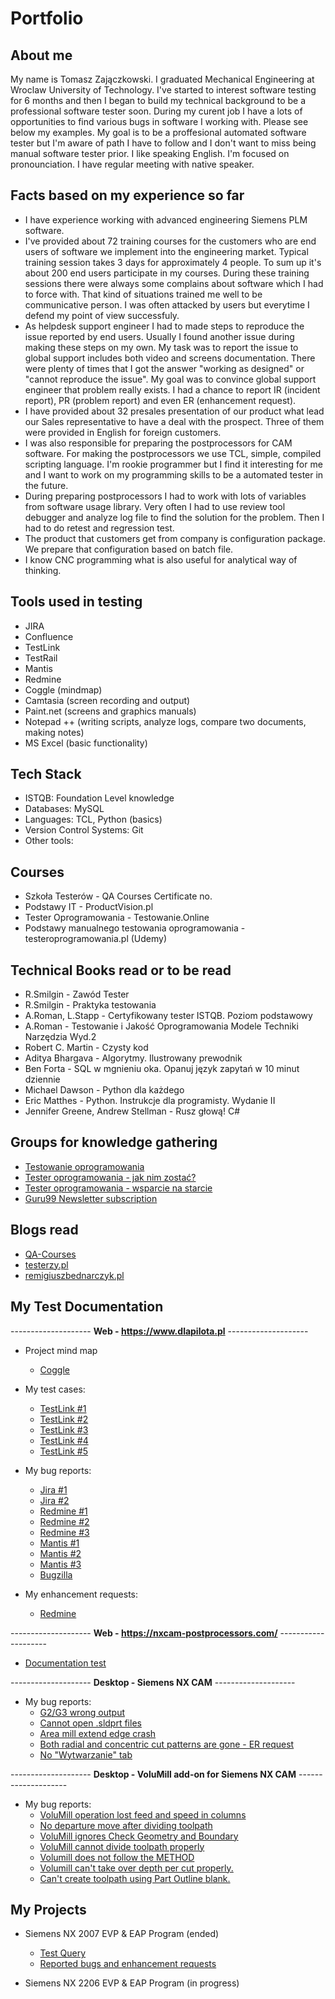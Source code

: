 # Portfolio

## About me

My name is Tomasz Zajączkowski. I graduated Mechanical Engineering at Wroclaw University of Technology. I've started to interest software testing for 6 months and then I began to build my technical background to be a professional software tester soon. During my curent job I have a lots of opportunities to find various bugs in software I working with. Please see below my examples. My goal is to be a proffesional automated software tester but I'm aware of path I have to follow and I don't want to miss being manual software tester prior. I like speaking English. I'm focused on pronounciation. I have regular meeting with native speaker. 

## Facts based on my experience so far

* I have experience working with advanced engineering Siemens PLM software.  
* I've provided about 72 training courses for the customers who are end users of software we implement into the engineering market. Typical training session takes 3 days for 		approximately 4 people. To sum up it's about 200 end users participate in my courses. During these training sessions there were always some complains about software which I had to force with. That kind of situations trained me well to be communicative person. I was often attacked by users but everytime I defend my point of view successfuly.
*  As helpdesk support engineer I had to made steps to reproduce the issue reported by end users. Usually I found another issue during making these steps on my own. My task was to report the issue to global support includes both video and screens documentation. There were plenty of times that I got the answer "working as designed" or "cannot reproduce the issue". My goal was to convince global support engineer that problem really exists. I had a chance to report IR (incident report), PR (problem report) and even ER (enhancement request).
* I have provided about 32 presales presentation of our product what lead our Sales representative to have a deal with the prospect. Three of them were provided in English for foreign customers. 
* I was also responsible for preparing the postprocessors for CAM software. For making the postprocessors we use TCL, simple, compiled scripting language. I'm rookie programmer but I find it interesting for me and I want to work on my programming skills to be a automated tester in the future. 
* During preparing postprocessors I had to work with lots of variables from software usage library. Very often I had to use review tool debugger and analyze log file to find the solution for the problem. Then I had to do retest and regression test.
* The product that customers get from company is configuration package. We prepare that configuration based on batch file.
* I know CNC programming what is also useful for analytical way of thinking.



## Tools used in testing


* JIRA
* Confluence
* TestLink
* TestRail
* Mantis
* Redmine
* Coggle (mindmap)
* Camtasia (screen recording and output)
* Paint.net (screens and graphics manuals)
* Notepad ++ (writing scripts, analyze logs, compare two documents, making notes)
* MS Excel (basic functionality)

## Tech Stack

* ISTQB: Foundation Level knowledge
* Databases: MySQL
* Languages: TCL, Python (basics)
* Version Control Systems: Git
* Other tools: 

## Courses 

* Szkoła Testerów - QA Courses Certificate no.
* Podstawy IT - ProductVision.pl
* Tester Oprogramowania - Testowanie.Online
* Podstawy manualnego testowania oprogramowania - testeroprogramowania.pl (Udemy)

## Technical Books read or to be read

* R.Smilgin - Zawód Tester
* R.Smilgin - Praktyka testowania
* A.Roman, L.Stapp - Certyfikowany tester ISTQB. Poziom podstawowy 
* A.Roman - Testowanie i Jakość Oprogramowania Modele Techniki Narzędzia Wyd.2
* Robert C. Martin - Czysty kod
* Aditya Bhargava - Algorytmy. Ilustrowany prewodnik
* Ben Forta - SQL w mgnieniu oka. Opanuj język zapytań w 10 minut dziennie
* Michael Dawson - Python dla każdego
* Eric Matthes - Python. Instrukcje dla programisty. Wydanie II
* Jennifer Greene, Andrew Stellman - Rusz głową! C#

## Groups for knowledge gathering

* [Testowanie oprogramowania](https://www.facebook.com/groups/TestowanieOprogramowania)
* [Tester oprogramowania - jak nim zostać?](https://www.facebook.com/groups/jakzostactesterem)
* [Tester oprogramowania - wsparcie na starcie](https://www.facebook.com/groups/testeroprogramowania)
* [Guru99 Newsletter subscription](https://www.guru99.com/software-testing.html)


## Blogs read

* [QA-Courses](https://qa-courses.com/blog/)
* [testerzy.pl](http://testerzy.pl)
* [remigiuszbednarczyk.pl](https://remigiuszbednarczyk.pl)


## My Test Documentation

-------------------- **Web - https://www.dlapilota.pl** --------------------

* Project mind map

	* [Coggle](https://drive.google.com/file/d/1GwRaIax9Dp942ZjATuBaXFUCZqg5IRhY/view?usp=sharing)

* My test cases:

	* [TestLink #1](https://drive.google.com/file/d/11y1GNnbC1uAK-0PoaPYEJSrOYYI5sMFi/view?usp=sharing)
	* [TestLink #2](https://drive.google.com/file/d/1BxqcDdAHnY2riC8SBAQrafmq6ee7dxSk/view?usp=sharing)
	* [TestLink #3](https://drive.google.com/file/d/1N2PUMWMiegyfPXEhkayDPceSD6SiDMS1/view?usp=sharing)
	* [TestLink #4](https://drive.google.com/file/d/1N2PUMWMiegyfPXEhkayDPceSD6SiDMS1/view?usp=sharing)
	* [TestLink #5](https://drive.google.com/file/d/1dOZPOB_1LAY2thSPMIHNrXIDL8wxTnlg/view?usp=sharing) 
 

* My bug reports:

	* [Jira #1](https://drive.google.com/file/d/14IOfYozbY3gQC1WtYj__k4bG2CoSPa6V/view?usp=sharing)
	* [Jira #2](https://drive.google.com/file/d/1-dL32Dv6BDamlBR07SVLu6rV0jMBylLg/view?usp=sharing)
	* [Redmine #1](https://drive.google.com/file/d/1TA4lBxM-yOHrtf7x5wHCCmdvw2gkyjWU/view?usp=sharing)
	* [Redmine #2](https://drive.google.com/file/d/1DRwMjqZ90UwIPwf-kbMX3Ea0V-pzOx4I/view?usp=sharing)
	* [Redmine #3](https://drive.google.com/file/d/1ngKiMoHSP05vo6ubREhvabj9X-TMd7UB/view?usp=sharing)
	* [Mantis #1](https://drive.google.com/file/d/1A2yCriZVfvW9K8WSAo8k_OvQXNKgl_2o/view?usp=sharing)
	* [Mantis #2](https://drive.google.com/file/d/1GbDMzUBDvJg4GwEtUUGDqoeVyIc1sdgz/view?usp=sharing)
	* [Mantis #3](https://drive.google.com/file/d/1tzdNaVlzhuClaFbfLpaZC2jyFuJD-Fi1/view?usp=sharing)
	* [Bugzilla](https://drive.google.com/file/d/15bcJ7tc9uVfZngOZPj0_8dwCyoOrT_8p/view?usp=sharing)


* My enhancement requests:

	* [Redmine](https://drive.google.com/file/d/10zkYLU7B9BZh3l7Derr9lbOr76bseCGT/view?usp=sharing)



-------------------- **Web - https://nxcam-postprocessors.com/** --------------------

* [Documentation test]() 


-------------------- **Desktop - Siemens NX CAM** --------------------

* My bug reports:
	* [G2/G3 wrong output]() 
	* [Cannot open .sldprt files]() 
	* [Area mill extend edge crash]() 
	* [Both radial and concentric cut patterns are gone - ER request]()
	* [No "Wytwarzanie" tab]() 

-------------------- **Desktop - VoluMill add-on for Siemens NX CAM** --------------------

* My bug reports:
	* [VoluMill operation lost feed and speed in columns]() 
	* [No departure move after dividing toolpath]() 
	* [VoluMill ignores Check Geometry and Boundary]() 
	* [VoluMill cannot divide toolpath properly]()
	* [Volumill does not follow the METHOD]()
	* [Volumill can't take over depth per cut properly.]()
	* [Can't create toolpath using Part Outline blank.]()


## My Projects

* Siemens NX 2007 EVP & EAP Program (ended)
	* [Test Query](https://drive.google.com/file/d/1Imup_gA9IPK0VZONg6I1yaItA_sc-SsS/view?usp=sharing) 
	* [Reported bugs and enhancement requests]()

* Siemens NX 2206 EVP & EAP Program (in progress)